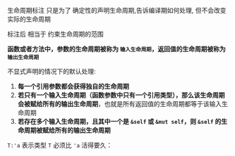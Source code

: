 
生命周期标注 只是为了 确定性的声明生命周期,告诉编译期如何处理, 但不会改变实际的生命周期

标注后 相当于 约束生命周期的范围


**函数或者方法中，参数的生命周期被称为 `输入生命周期`，返回值的生命周期被称为 `输出生命周期`**

不显式声明的情况下的默认处理:
1. **每一个引用参数都会获得独自的生命周期**
2. **若只有一个输入生命周期（函数参数中只有一个引用类型），那么该生命周期会被赋给所有的输出生命周期**，也就是所有返回值的生命周期都等于该输入生命周期
3. **若存在多个输入生命周期，且其中一个是 `&self` 或 `&mut self`，则 `&self` 的生命周期被赋给所有的输出生命周期**


`T:'a` 表示类型 `T` 必须比 `'a` 活得要久：

